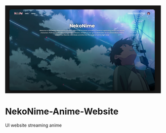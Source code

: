 ![alt text](https://github.com/MikoTouwa/NekoNime-Anime-Website/blob/main/SS%20codingan/SS%20UI%20HOMEPAGE.PNG?raw=true)

# NekoNime-Anime-Website
 UI website streaming anime

